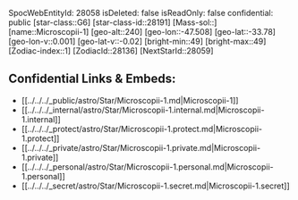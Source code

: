 ﻿---
location: [-33.78,-47.508,240]
type: Station
tags:
- astro/Star

---
SpocWebEntityId: 28058
isDeleted: false
isReadOnly: false
confidential: public
[star-class::G6]
[star-class-id::28191]
[Mass-sol::]
[name::Microscopii-1]
[geo-alt::240]
[geo-lon::-47.508]
[geo-lat::-33.78]
[geo-lon-v::0.001]
[geo-lat-v::-0.02]
[bright-min::49]
[bright-max::49]
[Zodiac-index::1]
[ZodiacId::28136]
[NextStarId::28059]



## Confidential Links & Embeds: 
- [[../../../_public/astro/Star/Microscopii-1.md|Microscopii-1]] 
- [[../../../_internal/astro/Star/Microscopii-1.internal.md|Microscopii-1.internal]] 
- [[../../../_protect/astro/Star/Microscopii-1.protect.md|Microscopii-1.protect]] 
- [[../../../_private/astro/Star/Microscopii-1.private.md|Microscopii-1.private]] 
- [[../../../_personal/astro/Star/Microscopii-1.personal.md|Microscopii-1.personal]] 
- [[../../../_secret/astro/Star/Microscopii-1.secret.md|Microscopii-1.secret]] 
